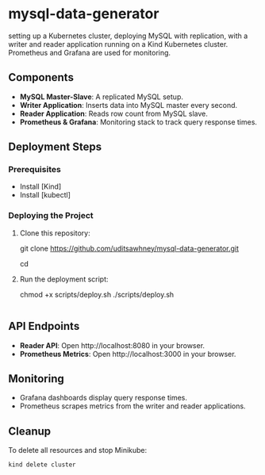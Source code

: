 # mysql-data-generator
setting up a Kubernetes cluster, deploying MySQL with replication, with a writer and reader application running on a Kind Kubernetes cluster. Prometheus and Grafana are used for monitoring.


## Components

- **MySQL Master-Slave**: A replicated MySQL setup.
- **Writer Application**: Inserts data into MySQL master every second.
- **Reader Application**: Reads row count from MySQL slave.
- **Prometheus & Grafana**: Monitoring stack to track query response times.

## Deployment Steps

### Prerequisites

- Install [Kind]
- Install [kubectl]


### Deploying the Project

1. Clone this repository:
   
   git clone https://github.com/uditsawhney/mysql-data-generator.git
   
   cd <repository-folder>
   
3. Run the deployment script:
   
   chmod +x scripts/deploy.sh
   ./scripts/deploy.sh
  

   ```

## API Endpoints

- **Reader API**: Open http://localhost:8080 in your browser.
- **Prometheus Metrics**: Open http://localhost:3000 in your browser.

## Monitoring

- Grafana dashboards display query response times.
- Prometheus scrapes metrics from the writer and reader applications.

## Cleanup

To delete all resources and stop Minikube:

```bash
kind delete cluster
```


